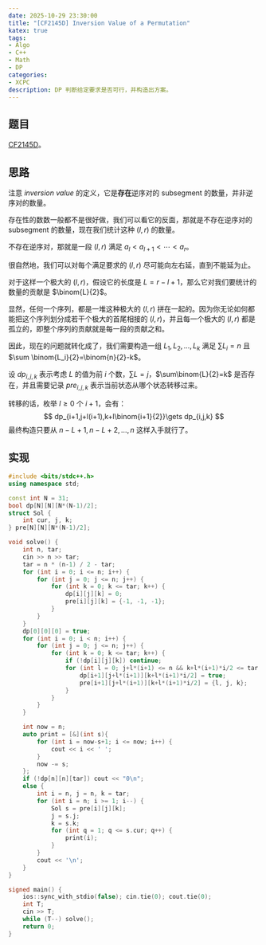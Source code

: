 ```yaml
---
date: 2025-10-29 23:30:00
title: "[CF2145D] Inversion Value of a Permutation"
katex: true
tags:
- Algo
- C++
- Math
- DP
categories:
- XCPC
description: DP 判断给定要求是否可行，并构造出方案。
---
```


## 题目

[CF2145D](https://codeforces.com/contest/2145/problem/D)。

## 思路

注意 *inversion value* 的定义，它是**存在**逆序对的 subsegment 的数量，并非逆序对的数量。

存在性的数数一般都不是很好做，我们可以看它的反面，那就是不存在逆序对的 subsegment 的数量，现在我们统计这种 $(l,r)$ 的数量。

不存在逆序对，那就是一段 $(l,r)$ 满足 $a_l<a_{l+1}<\cdots<a_r$。

很自然地，我们可以对每个满足要求的 $(l,r)$ 尽可能向左右延，直到不能延为止。

对于这样一个极大的 $(l,r)$，假设它的长度是 $L=r-l+1$，那么它对我们要统计的数量的贡献是 $\binom{L}{2}$。

显然，任何一个序列，都是一堆这种极大的 $(l,r)$ 拼在一起的。因为你无论如何都能把这个序列划分成若干个极大的首尾相接的 $(l,r)$，并且每一个极大的 $(l,r)$ 都是孤立的，即整个序列的贡献就是每一段的贡献之和。

因此，现在的问题就转化成了，我们需要构造一组 $L_1,L_2,\dots,L_k$ 满足 $\sum L_i=n$ 且 $\sum \binom{L_i}{2}=\binom{n}{2}-k$。

设 $dp_{i,j,k}$ 表示考虑 $L$ 的值为前 $i$ 个数，$\sum L=j$，$\sum\binom{L}{2}=k$ 是否存在，并且需要记录 $pre_{i,j,k}$ 表示当前状态从哪个状态转移过来。

转移的话，枚举 $l\ge 0$ 个 $i+1$，会有：
$$
dp_{i+1,j+l(i+1),k+l\binom{i+1}{2}}\gets dp_{i,j,k}
$$
最终构造只要从 $n-L+1,n-L+2,\dots,n$ 这样入手就行了。

## 实现

```cpp
#include <bits/stdc++.h>
using namespace std;

const int N = 31;
bool dp[N][N][N*(N-1)/2];
struct Sol {
    int cur, j, k;
} pre[N][N][N*(N-1)/2];

void solve() {
    int n, tar;
    cin >> n >> tar;
    tar = n * (n-1) / 2 - tar;
    for (int i = 0; i <= n; i++) {
        for (int j = 0; j <= n; j++) {
            for (int k = 0; k <= tar; k++) {
                dp[i][j][k] = 0;
                pre[i][j][k] = {-1, -1, -1};
            }
        }
    }
    dp[0][0][0] = true;
    for (int i = 0; i < n; i++) {
        for (int j = 0; j <= n; j++) {
            for (int k = 0; k <= tar; k++) {
                if (!dp[i][j][k]) continue;
                for (int l = 0; j+l*(i+1) <= n && k+l*(i+1)*i/2 <= tar; l++) {
                    dp[i+1][j+l*(i+1)][k+l*(i+1)*i/2] = true;
                    pre[i+1][j+l*(i+1)][k+l*(i+1)*i/2] = {l, j, k};
                }
            }
        }
    }

    int now = n;
    auto print = [&](int s){
        for (int i = now-s+1; i <= now; i++) {
            cout << i << ' ';
        }
        now -= s;
    };
    if (!dp[n][n][tar]) cout << "0\n";
    else {
        int i = n, j = n, k = tar;
        for (int i = n; i >= 1; i--) {
            Sol s = pre[i][j][k];
            j = s.j;
            k = s.k;
            for (int q = 1; q <= s.cur; q++) {
                print(i);
            }
        }
        cout << '\n';
    }
}

signed main() {
    ios::sync_with_stdio(false); cin.tie(0); cout.tie(0);
    int T;
    cin >> T;
    while (T--) solve();
    return 0;
}
```

